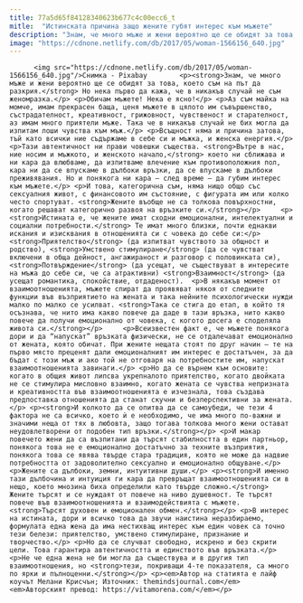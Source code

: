 ```yaml
---
title: 77a5d65f84128340623b677c4c00ecc6_t
mitle:  "Истинската причина защо жените губят интерес към мъжете"
description: "Знам, че много мъже и жени вероятно ще се обидят за това, което съм на път да разкрия. Но нека първо да кажа, че в никакъв случай не съм женомразка. Обичам мъжете! Нека е ясно! Аз съм майка на момче, имам прекрасен баща, ценя мъжете в цялото им съвършенство, състрадателност, креативност, грижовност, чувственост и старателност, …"
image: "https://cdnone.netlify.com/db/2017/05/woman-1566156_640.jpg"
---
```


          <img src="https://cdnone.netlify.com/db/2017/05/woman-1566156_640.jpg"/>Снимка - Pixabay        <p><strong>Знам, че много мъже и жени вероятно ще се обидят за това, което съм на път да разкрия.</strong> Но нека първо да кажа, че в никакъв случай не съм женомразка.</p> <p>Обичам мъжете! Нека е ясно!</p> <p>Аз съм майка на момче, имам прекрасен баща, ценя мъжете в цялото им съвършенство, състрадателност, креативност, грижовност, чувственост и старателност, аз имам много приятели мъже. Така че в никакъв случай не бих могла да изпитам лоши чувства към мъж.</p> <p>Всъщност няма и причина затова, тъй като всички ние съдържаме в себе си и мъжка, и женска енергия.</p> <p>Тази автентичност ни прави човешки същества. <strong>Вътре в нас, ние носим и мъжкото, и женското начало,</strong> което ни сближава и ни кара да влюбваме, да изпитваме влечение към противоположния пол, кара ни да се впускаме в дълбоки връзки, да се впускаме в дълбоки преживявания. Но и понякога ни кара – след време – да губим интерес към мъжете.</p> <p>И това, категорична съм, няма нищо общо със сексуалния живот, с финансовото им състояние, с фигурата им или колко често спортуват. <strong>Жените въобще не са толкова повърхностни, когато решават категорично развоя на връзките си.</strong></p>     <p><strong>Истината е, че жените имат сходни емоционални, интелектуални и социални потребности.</strong> Те имат много близки, почти еднакви искания и изисквания в отношенията си с човека до себе си:</p>  <strong>Приятелство</strong> (да изпитват чувството за общност и родство), <strong>Умствено стимулиране</strong> (да се чувстват включени в обща дейност, ангажираност и разговор с половинката си), <strong>Потвърждение</strong> (да усещат, че съществуват в интересите на мъжа до себе си, че са атрактивни) <strong>Взаимност</strong> (да усещат романтика, спокойствие, отдаденост).  <p>В някакъв момент от взаимоотношенията, мъжете спират да проявяват някоя от следните функции във възприятието на жената и така нейните психологически нужди малко по малко се усилват. <strong>Така се стига до етап, в който тя осъзнава, че нито има какво повече да даде в тази връзка, нито какво повече да получи емоционално от човека, с когото досега е споделяла живота си.</strong></p>     <p>Всеизвестен факт е, че мъжете понякога дори и да “напускат” връзката физически, не се отдалечават емоционално от жената, която обичат. При жените нещата стоят по друг начин – те на първо място преценят дали емоционалният им интерес е достатъчен, за да бъдат с този мъж и ако той не отговаря на потребностите им, напускат взаимоотношенията завинаги.</p> <p>Но да се върнем към основите: когато в общия живот липсва укрепналото приятелство, когато двойката не се стимулира мисловно взаимно, когато жената се чувства непризната и креативността във взаимоотношенията е изчезнала, това създава предпоставка отношенията да станат скучни и безперспективни за жената.</p> <p><strong>И колкото да се опитва да се самоубеди, че тези 4 фактора не са всичко, което ѝ е необходимо, че има много по-важни и значими неща от тях в любовта, защо тогава толкова много жени остават неудовлетворени от подобен тип връзки.</strong></p> <p>И макар повечето жени да са възпитани да търсят стабилността в един партньор, понякога това не е емоционално достатъчно за техните възприятия, понякога това се явява твърде стара традиция, която не може да надвие потребността от задоволително сексуално и емоционално общуване.</p>     <p>Жените са дълбоки, земни, интуитивни души.</p> <p><strong>И именно тази дълбочина и интуиция ги кара да превръщат взаимоотношенията си в нещо, което мнозина биха определили като твърде сложно.</strong> Жените търсят и се нуждаят от повече на ниво душевност. Те търсят повече във взаимоотношенията и взаимодействията с мъжете. <strong>Търсят духовен и емоционален обмен.</strong></p> <p>В интерес на истината, дори и всичко това да звучи наистина неразбираемо, формулата една жена да има нестихващ интерес към един човек са точно тези белези: приятелство, умствено стимулиране, признание и творчество.</p> <p>Но да се случват свободно, искрено и без скрити цели. Това гарантира автентичността и единството във връзката.</p> <p>Не че една жена не би могла да съществува и в другия тип взаимоотношения, но <strong>тези, покриващи 4-те показателя, са много по ярки и пълноценни.</strong></p> <p><em>Автор на статията е лайф коучът Мелани Крисчън; Източник: themindsjournal.com</em> <em>Авторският превод: https://vitamorena.com/</em></p>        